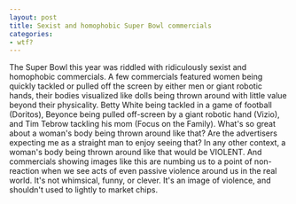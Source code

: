 ```yaml
---
layout: post
title: Sexist and homophobic Super Bowl commercials
categories:
- wtf?
---
```

The Super Bowl this year was riddled with ridiculously sexist and homophobic commercials. A few commercials featured women being quickly tackled or pulled off the screen by either men or giant robotic hands, their bodies visualized like dolls being thrown around with little value beyond their physicality. Betty White being tackled in a game of football (Doritos), Beyonce being pulled off-screen by a giant robotic hand (Vizio), and Tim Tebrow tackling his mom (Focus on the Family). What's so great about a woman's body being thrown around like that? Are the advertisers expecting me as a straight man to enjoy seeing that? In any other context, a woman's body being thrown around like that would be VIOLENT. And commercials showing images like this are numbing us to a point of non-reaction when we see acts of even passive violence around us in the real world. It's not whimsical, funny, or clever. It's an image of violence, and shouldn't used to lightly to market chips.
